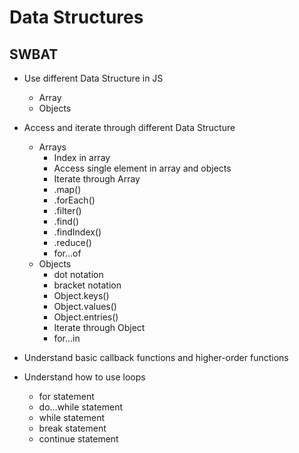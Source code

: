 # Data Structures 
## SWBAT

- Use different Data Structure in JS
    - Array
    - Objects 

- Access and iterate through different Data Structure
    - Arrays
        - Index in array
        - Access single element in array and objects
        - Iterate through Array
        - .map()
        - .forEach()
        - .filter()
        - .find()
        - .findIndex()
        - .reduce()
        - for…of
    - Objects
        - dot notation 
        - bracket notation
        - Object.keys()
        - Object.values()
        - Object.entries()
        - Iterate through Object
        - for…in

- Understand basic callback functions and higher-order functions

- Understand how to use loops
    - for statement
    - do…while statement
    - while statement
    - break statement
    - continue statement
        
